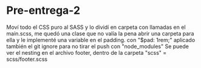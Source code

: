 # Pre-entrega-2
Moví todo el CSS puro al SASS y lo dividí en carpeta con llamadas en el main.scss, me quedó una clase que no valía la pena abrir una carpeta para ella y le implementé una variable en el padding. con "$pad: 1rem;"
aplicado también el git ignore para no tirar el push con "node_modules"
Se puede ver el nesting en el archivo footer, dentro de la carpeta "scss" = scss/footer.scss

